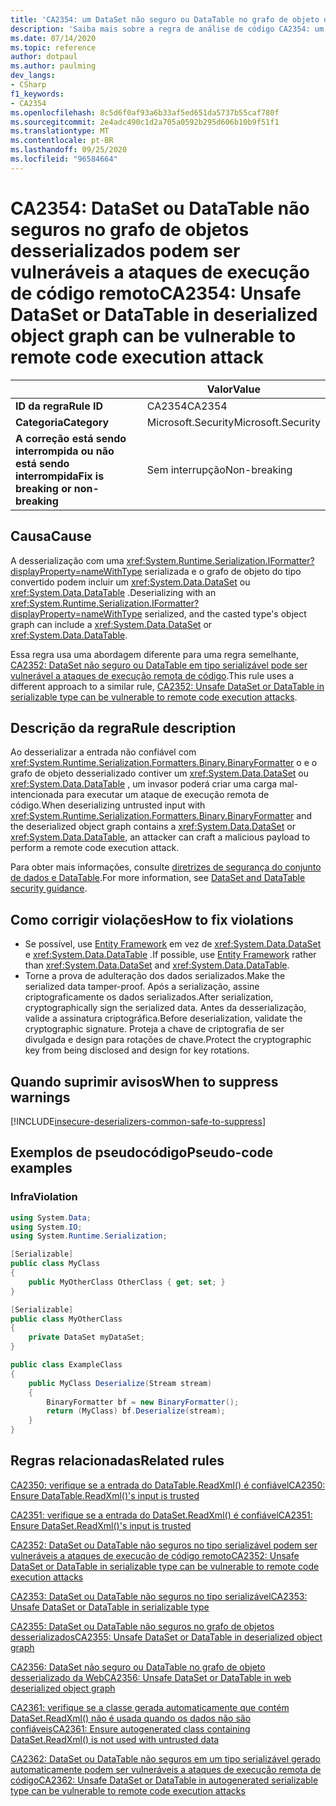 ```yaml
---
title: 'CA2354: um DataSet não seguro ou DataTable no grafo de objeto desserializado pode ser vulnerável ao ataque de execução remota de código (análise de código)'
description: 'Saiba mais sobre a regra de análise de código CA2354: um conjunto de informações não seguro ou DataTable em um grafo de objeto desserializado pode ser vulnerável a ataques de execução remota de código'
ms.date: 07/14/2020
ms.topic: reference
author: dotpaul
ms.author: paulming
dev_langs:
- CSharp
f1_keywords:
- CA2354
ms.openlocfilehash: 8c5d6f0af93a6b33af5ed651da5737b55caf780f
ms.sourcegitcommit: 2e4adc490c1d2a705a0592b295d606b10b9f51f1
ms.translationtype: MT
ms.contentlocale: pt-BR
ms.lasthandoff: 09/25/2020
ms.locfileid: "96584664"
---
```

# <a name="ca2354-unsafe-dataset-or-datatable-in-deserialized-object-graph-can-be-vulnerable-to-remote-code-execution-attack"></a><span data-ttu-id="e7bb3-103">CA2354: DataSet ou DataTable não seguros no grafo de objetos desserializados podem ser vulneráveis a ataques de execução de código remoto</span><span class="sxs-lookup"><span data-stu-id="e7bb3-103">CA2354: Unsafe DataSet or DataTable in deserialized object graph can be vulnerable to remote code execution attack</span></span>

| | <span data-ttu-id="e7bb3-104">Valor</span><span class="sxs-lookup"><span data-stu-id="e7bb3-104">Value</span></span> |
|-|-|
| <span data-ttu-id="e7bb3-105">**ID da regra**</span><span class="sxs-lookup"><span data-stu-id="e7bb3-105">**Rule ID**</span></span> |<span data-ttu-id="e7bb3-106">CA2354</span><span class="sxs-lookup"><span data-stu-id="e7bb3-106">CA2354</span></span>|
| <span data-ttu-id="e7bb3-107">**Categoria**</span><span class="sxs-lookup"><span data-stu-id="e7bb3-107">**Category**</span></span> |<span data-ttu-id="e7bb3-108">Microsoft.Security</span><span class="sxs-lookup"><span data-stu-id="e7bb3-108">Microsoft.Security</span></span>|
| <span data-ttu-id="e7bb3-109">**A correção está sendo interrompida ou não está sendo interrompida**</span><span class="sxs-lookup"><span data-stu-id="e7bb3-109">**Fix is breaking or non-breaking**</span></span> |<span data-ttu-id="e7bb3-110">Sem interrupção</span><span class="sxs-lookup"><span data-stu-id="e7bb3-110">Non-breaking</span></span>|

## <a name="cause"></a><span data-ttu-id="e7bb3-111">Causa</span><span class="sxs-lookup"><span data-stu-id="e7bb3-111">Cause</span></span>

<span data-ttu-id="e7bb3-112">A desserialização com uma <xref:System.Runtime.Serialization.IFormatter?displayProperty=nameWithType> serializada e o grafo de objeto do tipo convertido podem incluir um <xref:System.Data.DataSet> ou <xref:System.Data.DataTable> .</span><span class="sxs-lookup"><span data-stu-id="e7bb3-112">Deserializing with an <xref:System.Runtime.Serialization.IFormatter?displayProperty=nameWithType> serialized, and the casted type's object graph can include a <xref:System.Data.DataSet> or <xref:System.Data.DataTable>.</span></span>

<span data-ttu-id="e7bb3-113">Essa regra usa uma abordagem diferente para uma regra semelhante, [CA2352: DataSet não seguro ou DataTable em tipo serializável pode ser vulnerável a ataques de execução remota de código](ca2352.md).</span><span class="sxs-lookup"><span data-stu-id="e7bb3-113">This rule uses a different approach to a similar rule, [CA2352: Unsafe DataSet or DataTable in serializable type can be vulnerable to remote code execution attacks](ca2352.md).</span></span>

## <a name="rule-description"></a><span data-ttu-id="e7bb3-114">Descrição da regra</span><span class="sxs-lookup"><span data-stu-id="e7bb3-114">Rule description</span></span>

<span data-ttu-id="e7bb3-115">Ao desserializar a entrada não confiável com <xref:System.Runtime.Serialization.Formatters.Binary.BinaryFormatter> o e o grafo de objeto desserializado contiver um <xref:System.Data.DataSet> ou <xref:System.Data.DataTable> , um invasor poderá criar uma carga mal-intencionada para executar um ataque de execução remota de código.</span><span class="sxs-lookup"><span data-stu-id="e7bb3-115">When deserializing untrusted input with <xref:System.Runtime.Serialization.Formatters.Binary.BinaryFormatter> and the deserialized object graph contains a <xref:System.Data.DataSet> or <xref:System.Data.DataTable>, an attacker can craft a malicious payload to perform a remote code execution attack.</span></span>

<span data-ttu-id="e7bb3-116">Para obter mais informações, consulte [diretrizes de segurança do conjunto de dados e DataTable](https://go.microsoft.com/fwlink/?linkid=2132227).</span><span class="sxs-lookup"><span data-stu-id="e7bb3-116">For more information, see [DataSet and DataTable security guidance](https://go.microsoft.com/fwlink/?linkid=2132227).</span></span>

## <a name="how-to-fix-violations"></a><span data-ttu-id="e7bb3-117">Como corrigir violações</span><span class="sxs-lookup"><span data-stu-id="e7bb3-117">How to fix violations</span></span>

- <span data-ttu-id="e7bb3-118">Se possível, use [Entity Framework](/ef/) em vez de <xref:System.Data.DataSet> e <xref:System.Data.DataTable> .</span><span class="sxs-lookup"><span data-stu-id="e7bb3-118">If possible, use [Entity Framework](/ef/) rather than <xref:System.Data.DataSet> and <xref:System.Data.DataTable>.</span></span>
- <span data-ttu-id="e7bb3-119">Torne a prova de adulteração dos dados serializados.</span><span class="sxs-lookup"><span data-stu-id="e7bb3-119">Make the serialized data tamper-proof.</span></span> <span data-ttu-id="e7bb3-120">Após a serialização, assine criptograficamente os dados serializados.</span><span class="sxs-lookup"><span data-stu-id="e7bb3-120">After serialization, cryptographically sign the serialized data.</span></span> <span data-ttu-id="e7bb3-121">Antes da desserialização, valide a assinatura criptográfica.</span><span class="sxs-lookup"><span data-stu-id="e7bb3-121">Before deserialization, validate the cryptographic signature.</span></span> <span data-ttu-id="e7bb3-122">Proteja a chave de criptografia de ser divulgada e design para rotações de chave.</span><span class="sxs-lookup"><span data-stu-id="e7bb3-122">Protect the cryptographic key from being disclosed and design for key rotations.</span></span>

## <a name="when-to-suppress-warnings"></a><span data-ttu-id="e7bb3-123">Quando suprimir avisos</span><span class="sxs-lookup"><span data-stu-id="e7bb3-123">When to suppress warnings</span></span>

[!INCLUDE[insecure-deserializers-common-safe-to-suppress](~/includes/code-analysis/insecure-deserializers-common-safe-to-suppress.md)]

## <a name="pseudo-code-examples"></a><span data-ttu-id="e7bb3-124">Exemplos de pseudocódigo</span><span class="sxs-lookup"><span data-stu-id="e7bb3-124">Pseudo-code examples</span></span>

### <a name="violation"></a><span data-ttu-id="e7bb3-125">Infra</span><span class="sxs-lookup"><span data-stu-id="e7bb3-125">Violation</span></span>

```csharp
using System.Data;
using System.IO;
using System.Runtime.Serialization;

[Serializable]
public class MyClass
{
    public MyOtherClass OtherClass { get; set; }
}

[Serializable]
public class MyOtherClass
{
    private DataSet myDataSet;
}

public class ExampleClass
{
    public MyClass Deserialize(Stream stream)
    {
        BinaryFormatter bf = new BinaryFormatter();
        return (MyClass) bf.Deserialize(stream);
    }
}
```

## <a name="related-rules"></a><span data-ttu-id="e7bb3-126">Regras relacionadas</span><span class="sxs-lookup"><span data-stu-id="e7bb3-126">Related rules</span></span>

[<span data-ttu-id="e7bb3-127">CA2350: verifique se a entrada do DataTable.ReadXml() é confiável</span><span class="sxs-lookup"><span data-stu-id="e7bb3-127">CA2350: Ensure DataTable.ReadXml()'s input is trusted</span></span>](ca2350.md)

[<span data-ttu-id="e7bb3-128">CA2351: verifique se a entrada do DataSet.ReadXml() é confiável</span><span class="sxs-lookup"><span data-stu-id="e7bb3-128">CA2351: Ensure DataSet.ReadXml()'s input is trusted</span></span>](ca2351.md)

[<span data-ttu-id="e7bb3-129">CA2352: DataSet ou DataTable não seguros no tipo serializável podem ser vulneráveis a ataques de execução de código remoto</span><span class="sxs-lookup"><span data-stu-id="e7bb3-129">CA2352: Unsafe DataSet or DataTable in serializable type can be vulnerable to remote code execution attacks</span></span>](ca2352.md)

[<span data-ttu-id="e7bb3-130">CA2353: DataSet ou DataTable não seguros no tipo serializável</span><span class="sxs-lookup"><span data-stu-id="e7bb3-130">CA2353: Unsafe DataSet or DataTable in serializable type</span></span>](ca2353.md)

[<span data-ttu-id="e7bb3-131">CA2355: DataSet ou DataTable não seguros no grafo de objetos desserializados</span><span class="sxs-lookup"><span data-stu-id="e7bb3-131">CA2355: Unsafe DataSet or DataTable in deserialized object graph</span></span>](ca2355.md)

[<span data-ttu-id="e7bb3-132">CA2356: DataSet não seguro ou DataTable no grafo de objeto desserializado da Web</span><span class="sxs-lookup"><span data-stu-id="e7bb3-132">CA2356: Unsafe DataSet or DataTable in web deserialized object graph</span></span>](ca2356.md)

[<span data-ttu-id="e7bb3-133">CA2361: verifique se a classe gerada automaticamente que contém DataSet.ReadXml() não é usada quando os dados não são confiáveis</span><span class="sxs-lookup"><span data-stu-id="e7bb3-133">CA2361: Ensure autogenerated class containing DataSet.ReadXml() is not used with untrusted data</span></span>](ca2361.md)

[<span data-ttu-id="e7bb3-134">CA2362: DataSet ou DataTable não seguros em um tipo serializável gerado automaticamente podem ser vulneráveis a ataques de execução remota de código</span><span class="sxs-lookup"><span data-stu-id="e7bb3-134">CA2362: Unsafe DataSet or DataTable in autogenerated serializable type can be vulnerable to remote code execution attacks</span></span>](ca2362.md)
